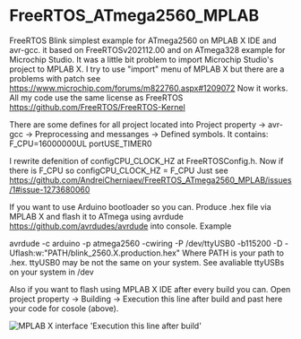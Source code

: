 # FreeRTOS_ATmega2560_MPLAB
 FreeRTOS Blink simplest example for ATmega2560 on MPLAB X IDE and avr-gcc.
 it based on FreeRTOSv202112.00 and on ATmega328 example for Microchip Studio. 
 It was a little bit problem to import Microchip Studio's project to MPLAB X. I try to use "import" menu of MPLAB X but there are a problems with patch see https://www.microchip.com/forums/m822760.aspx#1209072 Now it works.
 All my code use the same license as FreeRTOS https://github.com/FreeRTOS/FreeRTOS-Kernel

 There are some defines for all project located into Project property -> avr-gcc -> Preprocessing and messanges -> Defined symbols. It contains:
 F_CPU=16000000UL
 portUSE_TIMER0
 
 I rewrite defenition of configCPU_CLOCK_HZ at FreeRTOSConfig.h. Now if there is F_CPU so configCPU_CLOCK_HZ = F_CPU Just see https://github.com/AndreiCherniaev/FreeRTOS_ATmega2560_MPLAB/issues/1#issue-1273680060
 
 If you want to use Arduino bootloader so you can. Produce .hex file via MPLAB X and flash it  to ATmega using avrdude https://github.com/avrdudes/avrdude into console. Example
 
 avrdude -c arduino -p atmega2560 -cwiring -P /dev/ttyUSB0 -b115200 -D -Uflash:w:"PATH/blink_2560.X.production.hex"
Where PATH is your path to .hex.
ttyUSB0 may be not the same on your system. See avaliable ttyUSBs on your system in /dev

Also if you want to flash using MPLAB X IDE after every build you can. Open project property -> Building -> Execution this line after build and past here your code for cosole (above). 



![MPLAB X interface 'Execution this line after build'](https://user-images.githubusercontent.com/27889022/174094326-4f63ff8e-092f-4172-ac61-015955ba51cc.png)
